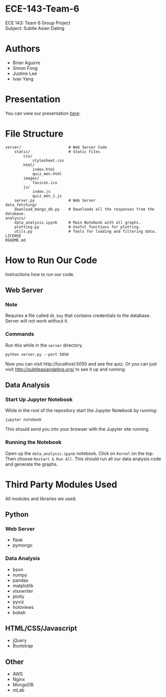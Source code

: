 # ECE-143-Team-6
ECE 143: Team 6 Group Project  
Subject: Subtle Asian Dating

# Authors
* Brian Aguirre
* Simon Fong
* Justine Lee
* Ivan Yang

# Presentation
You can view our presentation [here](https://docs.google.com/presentation/d/e/2PACX-1vS6ga2yJyG4DLHy3NqM45bMSaWShGB8QL8UWTp_AIHuywmi9bT1lAvE9VftSEF6QdJfw8IVJLOL5IXH/pub?start=false&loop=false&delayms=3000&slide=id.g5aa6e7467b_1_0):

# File Structure
```
server/                     # Web Server Code
    static/                 # Static Files
        css/
            stylesheet.css
        html/
            index.html
            quiz_men.html
        images/
            favicon.ico
        js/
            index.js
            quiz_men_1.js
    server.py               # Web Server
data_fetching/
    download_mongo_db.py    # Downloads all the responses from the database.
analysis/
    data_analysis.ipynb     # Main Notebook with all graphs.
    plotting.py             # Useful functions for plotting.
    utils.py                # Tools for loading and filtering data.
LICENSE
README.md
```

# How to Run Our Code
Instructions how to run our code.

## Web Server
### Note
Requires a file called `db_key` that contains credentials to the database. Server will not work without it.

### Commands
Run this while in the `server` directory.
```
python server.py --port 5050
```
Now you can visit http://localhost:5050 and see the quiz. Or you can just visit http://subtleasiandating.org/ to see it up and running.

## Data Analysis
### Start Up Jupyter Notebook
While in the root of the repository start the Jupyter Notebook by running:
```
jupyter notebook
```
This should send you into your browser with the Jupyter site running.

### Running the Notebook
Open up the `data_analysis.ipynb` notebook. Click on `Kernel` on the top. Then choose `Restart & Run All`. This should run all our data analysis code and generate the graphs.

# Third Party Modules Used
All modules and libraries we used.

## Python
### Web Server
* flask
* pymongo

### Data Analysis
* bson
* numpy
* pandas
* matplotlib
* xlsxwriter
* plotly
* pyviz
* holoviews
* bokeh


## HTML/CSS/Javascript
* jQuery
* Bootstrap

## Other
* AWS
* Nginx
* MongoDB
* mLab